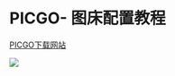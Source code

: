 <div>
  <h1>PICGO- 图床配置教程</h1>
  
[PICGO下载网站](https://picgo.github.io/PicGo-Doc/zh/guide/#%E4%B8%8B%E8%BD%BD%E5%AE%89%E8%A3%85)
  
<td><img src="assets\wx-001.png" 
